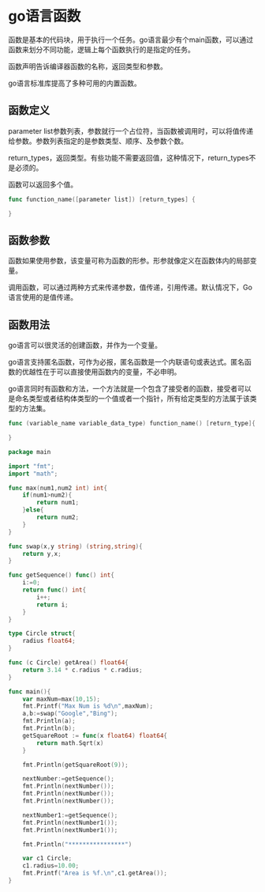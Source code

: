 # go语言函数

函数是基本的代码块，用于执行一个任务。go语言最少有个main函数，可以通过函数来划分不同功能，逻辑上每个函数执行的是指定的任务。

函数声明告诉编译器函数的名称，返回类型和参数。

go语言标准库提高了多种可用的内置函数。

## 函数定义

parameter list参数列表，参数就行一个占位符，当函数被调用时，可以将值传递给参数。参数列表指定的是参数类型、顺序、及参数个数。

return_types，返回类型。有些功能不需要返回值，这种情况下，return_types不是必须的。

函数可以返回多个值。


```go
func function_name([parameter list]) [return_types] {

}
```

## 函数参数

函数如果使用参数，该变量可称为函数的形参。形参就像定义在函数体内的局部变量。

调用函数，可以通过两种方式来传递参数，值传递，引用传递。默认情况下，Go语言使用的是值传递。

## 函数用法

go语言可以很灵活的创建函数，并作为一个变量。

go语言支持匿名函数，可作为必报，匿名函数是一个内联语句或表达式。匿名函数的优越性在于可以直接使用函数内的变量，不必申明。

go语言同时有函数和方法，一个方法就是一个包含了接受者的函数，接受者可以是命名类型或者结构体类型的一个值或者一个指针，所有给定类型的方法属于该类型的方法集。

```go
func (variable_name variable_data_type) function_name() [return_type]{

}
```

```go
package main 

import "fmt";
import "math";

func max(num1,num2 int) int{
	if(num1>num2){
		return num1;
	}else{
		return num2;
	}
}

func swap(x,y string) (string,string){
	return y,x;
}

func getSequence() func() int{
	i:=0;
	return func() int{
		i++;
		return i;
	}
}

type Circle struct{
	radius float64;
}

func (c Circle) getArea() float64{
	return 3.14 * c.radius * c.radius;
}

func main(){
	var maxNum=max(10,15);
	fmt.Printf("Max Num is %d\n",maxNum);
	a,b:=swap("Google","Bing");
	fmt.Println(a);
	fmt.Println(b);
	getSquareRoot := func(x float64) float64{
		return math.Sqrt(x)
	}

	fmt.Println(getSquareRoot(9));

	nextNumber:=getSequence();
	fmt.Println(nextNumber());
	fmt.Println(nextNumber());
	fmt.Println(nextNumber());

	nextNumber1:=getSequence();
	fmt.Println(nextNumber1());
	fmt.Println(nextNumber1());

	fmt.Println("****************")

	var c1 Circle;
	c1.radius=10.00;
	fmt.Printf("Area is %f.\n",c1.getArea());
}
```